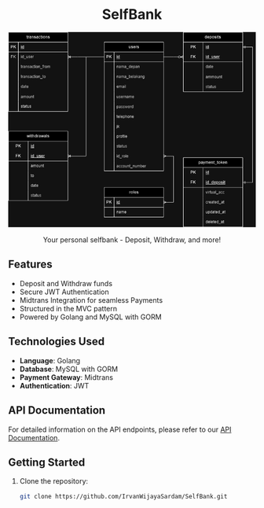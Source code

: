 <h1 align="center">SelfBank</h1>
<p align="center">
  <img src="assets/selfbank-erd.png" alt="SelfBank ERD">
</p>

<p align="center">
  Your personal selfbank - Deposit, Withdraw, and more!
</p>

## Features

- Deposit and Withdraw funds
- Secure JWT Authentication
- Midtrans Integration for seamless Payments
- Structured in the MVC pattern
- Powered by Golang and MySQL with GORM

## Technologies Used

- **Language**: Golang
- **Database**: MySQL with GORM
- **Payment Gateway**: Midtrans
- **Authentication**: JWT

## API Documentation

For detailed information on the API endpoints, please refer to our [API Documentation](https://docs.google.com/document/d/1t9QqcgyiKH2Dj-nqPhfKoXru2-d1lIxJwhP8Rcgh25c/edit?usp=sharing).

## Getting Started

1. Clone the repository:

   ```bash
   git clone https://github.com/IrvanWijayaSardam/SelfBank.git
